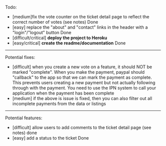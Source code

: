 Todo:

- [medium]fix the vote counter on the ticket detail page to reflect the correct number of votes (see notes) Done
- [easy] replace the "about" and "contact" links in the header with a "login"/"logout" button Done
- [difficult/critical] **deploy the project to Heroku**
- [easy/critical] **create the readme/documentation** Done

---

Potential fixes:

- [difficult] when you create a new vote on a feature, it should NOT be marked "complete". When you make the payment, paypal should
  "callback" to the app so that we can mark the payment as complete. This prevents users creating a new payment but not actually
   following through with the payment. You need to use the IPN system to call your application when the payment has been complete
- [medium] if the above is issue is fixed, then you can also filter out all incomplete payments from the data or listings

---

Potential features:

- [difficult] allow users to add comments to the ticket detail page (see notes) done
- [easy] add a status to the ticket Done